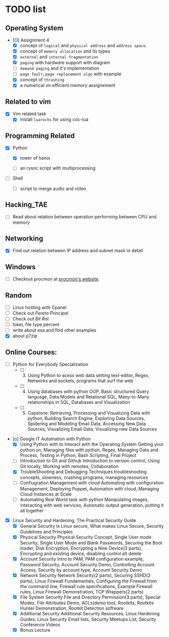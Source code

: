 # TODO list

## Operating System

- [O] Assignment 4
  - [x] concept of `logical` and `physical address` and `address space`.
  - [x] concept of `memory allocation` and its types
  - [x] `external` and `internal fragmentation`
  - [x] `paging` with hardware support with diagram
  - [ ] `demand paging` and it's implementation
  - [ ] `page fault`, `page replacement algo` with example
  - [x] concept of `thrashing`
  - [x] a numerical on efficient memory assignement

## Related to vim

- [x] Vim related task
  - [x] Install `luarocks` for using coc-lua

## Programming Related

- [x] Python
	- [x] tower of hanoi
	- [ ] an rysnc script with multiprocessing


- [ ] Shell
	- [ ] script to merge audio and video


## Hacking_TAE

- [ ] Read about relation between operation performing between CPU and memory

## Networking

- [x] Find out relation between IP address and subnet mask in detail


## Windows

- [ ] Checkout procmon at [procmon's website](https://docs.microsoft.com/en-us/sysinternals/downloads/procmon)


## Random
- [ ] Linux hosting with Cpanel
- [ ] Check out *Pereto Principal*
- [ ] Check out *Bit Rot*
- [ ] tokei, file type percent
- [ ] write about exa and find other examples
- [x] about p7zip

## Online Courses:

- [ ] Python for Everybody Specialization
	- [ ] 3. Using Python to acess web data
		setting text-editor, Regex, Networks and sockets, programs that surf the web
	- [ ] 4. Using databases with python
		OOP, Basic structured Query language, Data Models and Relational SQL, Many-to-Many relationships in SQL, Databases and Visualization
	- [ ] 5. Capstone: Retrieving, Processing and Visualizing Data with python, Building Search Engine, Exploring Data Sources, Spidering and Modeling Email Data, Accessing New Data Sources, Visualizing Email Data, Visualizing new Data Sources

- [o] Google IT Automation with Python
	- [x] Using Python with to Interact with the Operating System
		Getting your python on, Managing files with python, Regex, Managing Data and Process, Testing in Python, Bash Scripting, Final Project
	- [ ] Introduction to Git and Github
		Introduction to version control, Using Git locally, Working with remotes, Collaboration
	- [x] TroubleShooting and Debugging Techniques
		troubleshooting concepts, slowness, crashing programs, managing resources
	- [ ] Confiugration Management with cloud
		Automating with configuration Management, Deploying Puppet, Automation with cloud, Managing Cloud Instances at Scale
	- [ ] Automating Real World task with python
		Manipulating images, interacting with web services, Automatic output generation, putting it all together

- [x] Linux Security and Hardening, The Practical Security Guide
	- [x] General Security
		Is Linux secure, What makes Linux Secure, Security Guidelines and Principles
	- [x] Physical Security
		Physical Security Concept, Single User mode Security, Single User Mode and Blank Passwords, Securing the Boot loader, Disk Encryption, Encrypting a New Device(3 parts), Encrypting and existing device, disabling control alt delete
	- [x] Account Security
		Intro to PAM, PAM configuration example, Password Security, Account Security Demo, Controlling Account Access, Security by account type, Account Security Demo
	- [x] Network Security
		Network Security(2 parts), Securing SSHD(2 parts), Linux Firewall Fundamentals, Configuring the Firewall from the command line, Firewall rule specifications, Example Firewall rules, Linux Firewall Demonstration, TCP Wrappers(2 parts)
	- [x] File System Security
		File and Directory Permission(3 parts), Special Modes, File Attributes Demo, ACLs(demo too), Rootkits, Rootkits Hunter Demonstration, Rootkit Detection software
	- [x] Additional Security
		Additional Security Resources, Linux Hardening Guides, Linux Security Email lists, Security Meetups List, Security Conference Videos
	- [x] Bonus Lecture
